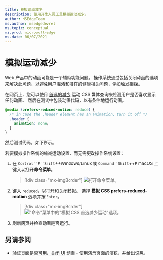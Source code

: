 ```yaml
---
title: 模拟运动减少
description: 使用开发人员工具模拟运动减少。
author: MSEdgeTeam
ms.author: msedgedevrel
ms.topic: conceptual
ms.prod: microsoft-edge
ms.date: 06/07/2021
---
```

# <a name="simulate-reduced-motion"></a>模拟运动减少

Web 产品中的动画可能是一个辅助功能问题。  操作系统通过包括关闭动画的选项来解决此问题，以避免用户混淆和潜在的健康相关问题，例如触发癫痫。

在网页上，您可以使用 [首选的减少](https://developer.mozilla.org/docs/Web/CSS/@media/prefers-reduced-motion) 运动 CSS 媒体查询来检测用户是否喜欢显示任何动画。  然后在测试中包装动画代码，以有条件地运行动画。

```css
@media (prefers-reduced-motion: reduce) {
  /* in case the .header element has an animation, turn it off */
  .header {
    animation: none;
  }
}
```

然后测试代码，如下所示。

若要模拟操作系统的缩减运动设置，而无需更改操作系统设置：

1. 在 `Control``P``Shift`++Windows/Linux 或 `Command``Shift`++`P` macOS 上键入以打开**命令菜单**。
    
    > [!div class="mx-imgBorder"]
    > ![打开命令菜单。](../media/reduced-motion-open-command-menu.png)

1. 键入 `reduced`，以打开和关闭模拟。  选择 **模拟 CSS prefers-reduced-motion** 选项并按 `Enter`。

    > [!div class="mx-imgBorder"]
    > !["命令"菜单中的"模拟 CSS 首选减少运动"选项。](../media/reduced-motion-command-menu-entry.png)

1. 刷新网页并检查动画是否运行。


<!-- ====================================================================== -->
## <a name="see-also"></a>另请参阅

*  [验证页面是否可用，关闭 UI](test-reduced-ui-motion.md) 动画 - 使用演示页面的演练，并给出说明。
